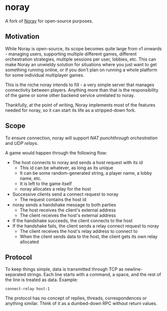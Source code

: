 # noray

A fork of [Noray](https://github.com/foxssake/noray) for open-source purposes.

## Motivation

While Noray is open-source, its scope becomes quite large from v1 onwards -
managing users, supporting multiple different games, different orchestration
strategies, multiple sessions per user, lobbies, etc. This can make Noray an
unwieldy solution for situations where you just want to get something running
online, or if you don't plan on running a whole platform for some individual
multiplayer games.

This is the niche noray intends to fill - a very simple server that manages
connectivity between players. Anything more than that is the responsibility of
the game or some other backend service unrelated to noray.

Thankfully, at the point of writing, Noray implements most of the features
needed for noray, so it can start its life as a stripped-down fork.

## Scope

To ensure connection, noray will support *NAT punchthrough orchestration* and
*UDP relays*.

A game would happen through the following flow:

- The host connects to noray and sends a host request with its id
  - This id can be whatever, as long as its unique
  - It can be some random-generated string, a player name, a lobby name, etc.
  - It is left to the game itself
  - noray allocates a relay for the host
- Successive clients send a connect request to noray
  - The request contains the host id
- noray sends a handshake message to both parties
  - The host receives the client's external address
  - The client receives the host's external address
- If the handshake succeeds, the client connects to the host
- If the handshake fails, the client sends a relay connect request to noray
  - The client receives the host's relay address to connect to
  - When the client sends data to the host, the client gets its own relay allocated

## Protocol

To keep things simple, data is transmitted through TCP as newline-separated
strings. Each line starts with a command, a space, and the rest of the line is
treated as data. Example:

```
connect-relay host-1
```

The protocol has no concept of replies, threads, correspondences or anything
similar. Think of it as a dumbed-down RPC without return values.
